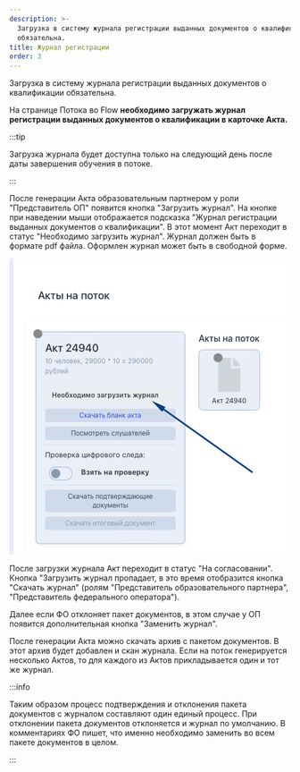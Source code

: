 ```yaml
---
description: >-
  Загрузка в систему журнала регистрации выданных документов о квалификации
  обязательна.
title: Журнал регистрации
order: 3
---
```


Загрузка в систему журнала регистрации выданных документов о квалификации обязательна.

На странице Потока во Flow **необходимо загружать журнал регистрации выданных документов о квалификации в карточке Акта.**

:::tip 

Загрузка журнала будет доступна только на следующий день после даты завершения обучения в потоке.

:::

После генерации Акта образовательным партнером у роли "Представитель ОП" появится кнопка "Загрузить журнал". На кнопке при наведении мыши отображается подсказка "Журнал регистрации выданных документов о квалификации". В этот момент Акт переходит в статус "Необходимо загрузить журнал". Журнал должен быть в формате pdf файла. Оформлен журнал может быть в свободной форме.

![](<../.gitbook/assets/image (10).png>)

После загрузки журнала Акт переходит в статус "На согласовании". Кнопка "Загрузить журнал пропадает, в это время отобразится кнопка "Скачать журнал" (ролям "Представитель образовательного партнера", "Представитель федерального оператора").

Далее если ФО отклоняет пакет документов, в этом случае у ОП появится дополнительная кнопка "Заменить журнал".

После генерации Акта можно скачать архив с пакетом документов. В этот архив будет добавлен и скан журнала. Если на поток генерируется несколько Актов, то для каждого из Актов прикладывается один и тот же журнал.

:::info 

Таким образом процесс подтверждения и отклонения пакета документов с журналом составляют один единый процесс. При отклонении пакета документов отклоняется и журнал по умолчанию. В комментариях ФО пишет, что именно необходимо заменить во всем пакете документов в целом.

:::